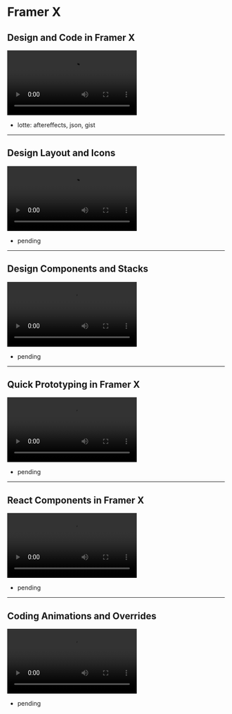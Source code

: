 # Framer X

## Design and Code in Framer X
<video src="13.01. FramerX - Design and Code in Framer X.mp4"></video>
- lotte: aftereffects, json, gist
---
## Design Layout and Icons
<video src="13.02. FramerX - Design Layout and Icons.mp4"></video>
- pending
---
## Design Components and Stacks
<video src="13.03. FramerX - Design Components and Stacks.mp4"></video>
- pending
---
## Quick Prototyping in Framer X
<video src="13.04. FramerX - Quick Prototyping in Framer X.mp4"></video>
- pending
---
## React Components in Framer X
<video src="13.05. FramerX - React Components in Framer X.mp4"></video>
- pending
---
## Coding Animations and Overrides
<video src="13.06. FramerX - Coding Animations and Overrides.mp4"></video>
- pending